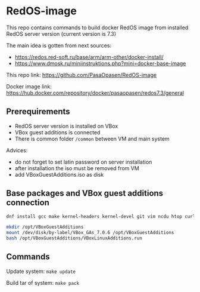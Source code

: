 # RedOS-image

This repo contains commands to build docker RedOS image from installed RedOS server version (current version is 7.3)

The main idea is gotten from next sources:
* https://redos.red-soft.ru/base/arm/arm-other/docker-install/
* https://www.dmosk.ru/miniinstruktions.php?mini=docker-base-image


This repo link: https://github.com/PasaOpasen/RedOS-image

Docker image link: https://hub.docker.com/repository/docker/pasaopasen/redos7.3/general


## Prerequirements
* RedOS server version is installed on VBox
* VBox guest additions is connected
* There is common folder `/common` between VM and main system

Advices:
* do not forget to set latin password on server installation
* after installation the iso must be removed from VM
* add VBoxGuestAdditions.iso as disk

## Base packages and VBox guest additions connection

```bash
dnf install gcc make kernel-headers kernel-devel git vim ncdu htop curl -y

mkdir /opt/VBoxGuestAdditions
mount /dev/disk/by-label/VBox_GAs_7.0.6 /opt/VBoxGuestAdditions
bash /opt/VBoxGuestAdditions/VBoxLinuxAdditions.run 
```

## Commands

Update system: `make update`

Build tar of system: `make pack`



